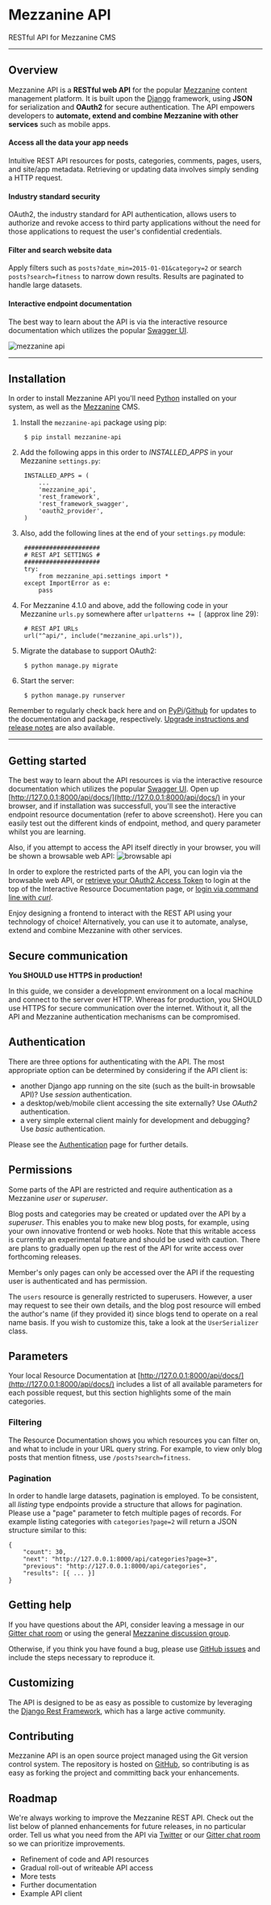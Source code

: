 # Mezzanine API

RESTful API for Mezzanine CMS

---

## Overview

Mezzanine API is a **RESTful web API** for the popular [Mezzanine] content management platform. 
It is built upon the [Django] framework, using **JSON** for serialization and **OAuth2** for secure authentication. 
The API empowers developers to **automate, extend and combine Mezzanine with other services** such as mobile apps.

#### Access all the data your app needs

Intuitive REST API resources for posts, categories, comments, pages, users, and site/app metadata. Retrieving or updating data involves simply sending a HTTP request.

#### Industry standard security

OAuth2, the industry standard for API authentication, allows users to authorize and revoke access to third party 
applications without the need for those applications to request the user's confidential credentials.

#### Filter and search website data
Apply filters such as `posts?date_min=2015-01-01&category=2` or search `posts?search=fitness` to narrow down results. 
Results are paginated to handle large datasets.

#### Interactive endpoint documentation

The best way to learn about the API is via the interactive resource documentation which utilizes the popular [Swagger 
UI].

![mezzanine api](img/api_resources.png)

---

## Installation

In order to install Mezzanine API you'll need [Python] installed on your system, as well as the [Mezzanine] CMS.  

1. Install the `mezzanine-api` package using pip:

        $ pip install mezzanine-api

2. Add the following apps in this order to *INSTALLED_APPS* in your Mezzanine `settings.py`:

        INSTALLED_APPS = (
            ...
            'mezzanine_api',
            'rest_framework',
            'rest_framework_swagger',
            'oauth2_provider',
        )

3. Also, add the following lines at the end of your `settings.py` module:

        #####################
        # REST API SETTINGS #
        #####################
        try:
            from mezzanine_api.settings import *
        except ImportError as e:
            pass

4. For Mezzanine 4.1.0 and above, add the following code in your Mezzanine `urls.py` somewhere after ``urlpatterns += [`` (approx line 29):

        # REST API URLs
        url("^api/", include("mezzanine_api.urls")),

5. Migrate the database to support OAuth2:

        $ python manage.py migrate

6. Start the server:

        $ python manage.py runserver

Remember to regularly check back here and on [PyPi]/[Github] for updates to the documentation and package, respectively. [Upgrade instructions and release notes](release-notes.md) are also available. 

---

## Getting started

The best way to learn about the API resources is via the interactive resource documentation which utilizes the popular [Swagger 
UI]. Open up [http://127.0.0.1:8000/api/docs/](http://127.0.0.1:8000/api/docs/) in your browser, and if installation was successfull, you'll see the 
interactive endpoint resource documentation (refer to above screenshot). Here you can easily test out the 
different kinds of endpoint, method, and query parameter whilst you are learning.

Also, if you attempt to access the API itself directly in your browser, you will be shown a browsable web API:
![browsable api](img/browsable_api.png)

In order to explore the restricted parts of the API, you can login via the browsable web API, or [retrieve your OAuth2 Access Token](authentication.md) 
to login at the top of the Interactive Resource Documentation page, or [login via command line with *curl*](authentication.md#basic-authentication).

Enjoy designing a frontend to interact with the REST API using your technology of choice! Alternatively, you can use it 
to automate, analyse, extend and combine Mezzanine with other services.

## Secure communication
**You SHOULD use HTTPS in production!**

In this guide, we consider a development environment on a local machine and connect to the server over HTTP. Whereas for production, you SHOULD use HTTPS for secure communication over the internet. Without it, all the API and Mezzanine authentication mechanisms can be compromised.

## Authentication
There are three options for authenticating with the API. The most appropriate option can be determined by considering if the API client is:

* another Django app running on the site (such as the built-in browsable API)? Use *session* authentication.
* a desktop/web/mobile client accessing the site externally? Use *OAuth2* authentication.
* a very simple external client mainly for development and debugging? Use *basic* authentication.

Please see the [Authentication](authentication.md) page for further details.

## Permissions
Some parts of the API are restricted and require authentication as a Mezzanine *user* or *superuser*.

Blog posts and categories may be created or updated over the API by a *superuser*. This enables you to make new blog posts, for 
example, using your own innovative frontend or web hooks. Note that this writable access is currently an experimental 
feature and should be used with caution. There are plans to gradually open up the rest of the API for write access over forthcoming releases. 

Member's only pages can only be accessed over the API if the requesting user is authenticated and has permission.

The `users` resource is generally restricted to superusers. However, a user may request to see their own details, and the blog post resource will embed the author's name (if they provided it) since blogs tend to operate on a real name basis. If you wish to customize this, take a look 
at the `UserSerializer` class.

## Parameters
Your local Resource Documentation at [http://127.0.0.1:8000/api/docs/](http://127.0.0.1:8000/api/docs/) includes a list of all available parameters for each possible request, but this section highlights some of the main categories.

### Filtering
The Resource Documentation shows you which resources you can filter on, and what to include in your URL query string. 
For example, to view only blog posts that mention fitness, use `/posts?search=fitness`.

### Pagination

In order to handle large datasets, pagination is employed. To be consistent, all *listing* type endpoints 
provide a structure that allows for pagination. Please use a "page" parameter to fetch multiple pages of records. For
 example listing categories with `categories?page=2` will return a JSON structure similar to this:
 
    {
        "count": 30,
        "next": "http://127.0.0.1:8000/api/categories?page=3",
        "previous": "http://127.0.0.1:8000/api/categories",
        "results": [{ ... }]
    } 


## Getting help
If you have questions about the API, consider leaving a message in our [Gitter chat room] or using the general [Mezzanine discussion group].

Otherwise, if you think you have found a bug, please use [GitHub issues] and include the steps necessary to reproduce
 it.

## Customizing
The API is designed to be as easy as possible to customize by leveraging the [Django Rest Framework], which has a large active community.

## Contributing
Mezzanine API is an open source project managed using the Git version control system. The repository is hosted
on [GitHub], so contributing is as easy as forking the project and committing back your enhancements.

## Roadmap
We're always working to improve the Mezzanine REST API. Check out the list below of planned enhancements for future releases, in no particular order. Tell us what you need from the API via [Twitter] or our [Gitter chat room] so we can prioritize improvements. 

* Refinement of code and API resources
* Gradual roll-out of writeable API access
* More tests
* Further documentation
* Example API client 

[Twitter]: https://twitter.com/GeorgeCushen
[Python]: https://www.python.org/
[Mezzanine]: http://mezzanine.jupo.org/
[Django]: http://djangoproject.com/
[GitHub issues]: https://github.com/gcushen/mezzanine-api/issues
[Swagger UI]: http://swagger.io/
[Gitter chat room]: https://gitter.im/gcushen/mezzanine-api
[Mezzanine discussion group]: http://groups.google.com/group/mezzanine-users/topics
[Django Rest Framework]: http://www.django-rest-framework.org/
[PyPi]: https://pypi.python.org/pypi/mezzanine-api
[GitHub]: https://github.com/gcushen/mezzanine-api
